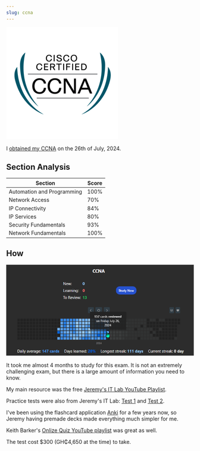 ```yaml
---
slug: ccna
---
```


![CCNA badge](./static/ccna.png)

I [obtained my CCNA](https://www.credly.com/badges/e59a7783-5b71-481c-b230-da161524f21b/linked_in?t=shao2r) on the 26th of July, 2024.

## Section Analysis

| Section                    | Score |
| -------------------------- | ----- |
| Automation and Programming | 100%  |
| Network Access             | 70%   |
| IP Connectivity            | 84%   |
| IP Services                | 80%   |
| Security Fundamentals      | 93%   |
| Network Fundamentals       | 100%  |


## How

![Anki CCNA Heatmap](./static/ccna-anki-progress.png)

It took me almost 4 months to study for this exam. It is not an extremely challenging exam, but there is a large amount of information you need to know.

My main resource was the free [Jeremy's IT Lab YouTube Playlist](https://youtube.com/playlist?list=PLxbwE86jKRgMpuZuLBivzlM8s2Dk5lXBQ&si=2_pLVl4Ra64bigFx).

Practice tests were also from Jeremy's IT Lab: [Test 1](https://courses.jeremysitlab.com/p/ccna-practice-exam-1) and [Test 2](https://courses.jeremysitlab.com/p/ccna-practice-exam-2).

I've been using the flashcard application [Anki](https://apps.ankiweb.net) for a few years now, so Jeremy having premade decks made everything much simpler for me.

Keith Barker's [Onlize Quiz YouTube playlist](https://youtube.com/playlist?list=PLQQoSBmrXmrwZD-0fZVMieVRjI4k-fowj&si=Xc-0fVG9rQDMpRuv) was great as well.

The test cost $300 (GH₵4,650 at the time) to take.